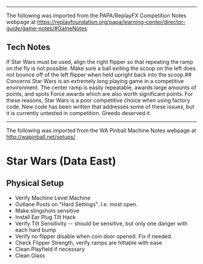 ***
The following was imported from the PAPA/ReplayFX Competition Notes webpage at https://replayfoundation.org/papa/learning-center/director-guide/game-notes/#GameNotes
## Tech Notes
            
If Star Wars must be used, align the right flipper so that repeating the ramp on the fly is not possible. Make sure a ball exiting the scoop on the left does not bounce off of the left flipper when held upright back into the scoop.## Concerns
Star Wars is an extremely long playing game in a competitive environment. The center ramp is easily repeatable, awards large amounts of points, and spots Force awards which are also worth significant points. For these reasons, Star Wars is a poor competitive choice when using factory code. New code has been written that addresses some of these issues, but it is currently untested in competition. Greedo deserved it.
***
The following was imported from the WA Pinball Machine Notes webpage at http://wapinball.net/setups/
# Star Wars (Data East)
## Physical Setup
-   Verify Machine Level Machine
-   Outlane Posts on "Hard Settings". I.e. most open.
-   Make slingshots sensitive
-   Install Ear Plug Tilt Hack
-   Verify Tilt Sensitivity -- should be sensitive, but only one danger with each hard bump
-   Verify no flipper disable when coin door opened. Fix if needed.
-   Check Flipper Strength, verify ramps are hittable with ease
-   Clean Playfield if necessary
-   Clean Glass
